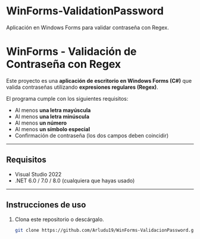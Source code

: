 # WinForms-ValidationPassword
Aplicación en Windows Forms para validar contraseña con Regex.
# WinForms - Validación de Contraseña con Regex

Este proyecto es una **aplicación de escritorio en Windows Forms (C#)** que valida contraseñas utilizando **expresiones regulares (Regex)**.  

El programa cumple con los siguientes requisitos:  
- Al menos **una letra mayúscula**  
- Al menos **una letra minúscula**  
- Al menos **un número**  
- Al menos **un símbolo especial**  
- Confirmación de contraseña (los dos campos deben coincidir)  

---

## Requisitos
- Visual Studio 2022 
- .NET 6.0 / 7.0 / 8.0 (cualquiera que hayas usado)  

---

## Instrucciones de uso
1. Clona este repositorio o descárgalo.  
   ```bash
   git clone https://github.com/Arludu19/WinForms-ValidacionPassword.git
